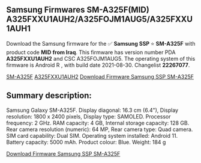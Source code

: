 <h2>Samsung Firmwares SM-A325F(MID) A325FXXU1AUH2/A325FOJM1AUG5/A325FXXU1AUH1</h2>
Download the Samsung firmware for the ✅ <strong>Samsung SSP </strong> ⭐ <strong>SM-A325F</strong> with product code <strong>MID</strong> <strong> from Iraq</strong>. This firmware has version number PDA <strong>A325FXXU1AUH2</strong> and CSC A325FOJM1AUG5. The operating system of this firmware is Android R , with build date 2021-08-30. Changelist <strong>22267077</strong>.


[SM-A325F](https://samfirm.shop/samsung/model/SM-A325F)
[A325FXXU1AUH2](https://samfirm.shop/samsung/pda/A325FXXU1AUH2)
[Download Firmware Samsung SSP SM-A325F](https://samfirm.shop/samsung/firmware/451870)
<h2>Summary description:</h2>
<p>Samsung Galaxy SM-A325F. Display diagonal: 16.3 cm (6.4"), Display resolution: 1800 x 2400 pixels, Display type: SAMOLED. Processor frequency: 2 GHz. RAM capacity: 4 GB, Internal storage capacity: 128 GB. Rear camera resolution (numeric): 64 MP, Rear camera type: Quad camera. SIM card capability: Dual SIM. Operating system installed: Android 11. Battery capacity: 5000 mAh. Product colour: Blue. Weight: 184 g</p>


[Download Firmware Samsung SSP SM-A325F](https://samfirm.shop/samsung/firmware/451870)
